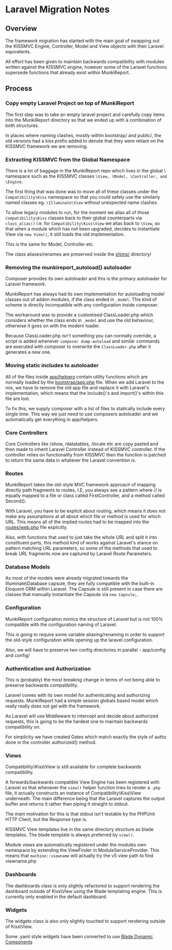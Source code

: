 # Laravel Migration Notes #

## Overview ##

The framework migration has started with the main goal of swapping out the KISSMVC Engine, Controller, Model and
View objects with their Laravel equivalents.

All effort has been given to maintain backwards compatibility with modules written against the KISSMVC engine,
however some of the Laravel functions supersede functions that already exist within MunkiReport.

## Process ##

### Copy empty Laravel Project on top of MunkiReport ###

The first step was to take an empty laravel project and carefully copy items into the MunkiReport directory
so that we ended up with a combination of both structures.

In places where naming clashes, mostly within bootstrap/ and public/, the old versions had a kiss prefix added
to denote that they were reliant on the KISSMVC framework we are removing.

### Extracting KISSMVC from the Global Namespace ###

There is a lot of baggage in the MunkiReport repo which lives in the global \ namespace such as the KISSMVC
classes `\View, \Model, \Controller, and \Engine`.

The first thing that was done was to move all of these classes under the `Compatibility\Kiss` namespace so that you could
safely use the similarly named classes eg. `\Illuminate\View` without unexpected name clashes.

To allow legacy modules to run, for the moment we alias all of those `Compatibility\Kiss` classes back to their global
counterparts via `class_alias()` i.e. for `Compatibility\Kiss\View` we alias back to `\View`, so that when a module which
has not been upgraded, decides to instantiate View via `new View()`, it still loads the old implementation.

This is the same for Model, Controller etc.

The class aliases/renames are preserved inside the [shims/](shims/) directory/

### Removing the munkireport_autoload() autoloader ###

Composer provides its own autoloader and this is the primary autoloader for Laravel framework.

MunkiReport has always had its own implementation for autoloading model classes out of addon modules, if the
class ended in `_model`. This kind of scheme is directly incompatible with any configuration inside composer.

The workaround was to provide a customised ClassLoader.php which considers whether the class ends in `_model`
and use the old behaviour, otherwise it goes on with the modern loader.

Because ClassLoader.php isn't something you can normally override, a script is added whenever `composer dump-autoload` 
and similar commands are executed with composer to overwrite the `ClassLoader.php` after it generates a new one.

### Moving static includes to autoloader ###

All of the files inside [app/helpers](app/helpers) contain utility functions which are normally loaded by the
[bootstrap/app.php](bootstrap/app.php) file. When we add Laravel to the mix, we have to remove the old app file
and replace it with Laravel's implementation, which means that the include()'s and import()'s within this file
are lost.

To fix this, we supply composer with a list of files to statically include every single time. This way we just
need to use composers autoloader and we automatically get everything in app/helpers.

### Core Controllers ###

Core Controllers like /show, /datatables, /locale etc are copy pasted and then made to inherit Laravel Controller
instead of KISSMVC controller. If the controller relies on functionality from KISSMVC then the function is patched
to return the same data in whatever the Laravel convention is.

### Routes ###

MunkiReport takes the old-style MVC framework approach of mapping directly path fragments to routes, I.E, you
always see a pattern where /<first>/<second> is equally mapped to a file or class called FirstController, and 
a method called Second().

With Laravel, you have to be explicit about routing, which means it does not make any assumptions at all about
which file or method is used for which URL. This means all of the implied routes had to be mapped into the
[routes/web.php](routes/web.php) file explicitly.

Also, with functions that used to just take the whole URL and split it into constituent parts, this method
kind of works against Laravel's stance on pattern matching URL parameters, so some of the methods that used
to break URL fragments now are captured by Laravel Route Parameters.

### Database Models ###

As most of the models were already migrated towards the Illuminate\Database capsule, they are fully compatible
with the built-in Eloquent ORM within Laravel. The Capsule is still present in case there are classes that
manually instantiate the Capsule via `new Capsule;`.

### Configuration ###

MunkiReport configuration mimics the structure of Laravel but is not 100% compatible with the configuration
naming of Laravel.

This is going to require some variable aliasing/renaming in order to support the old-style configuration while
opening up the laravel configuration.

Also, we will have to preserve two config directories in parallel - app/config and config/

### Authentication and Authorization ###

This is (probably) the most breaking change in terms of not being able to preserve backwards compatibility.

Laravel comes with its own model for authenticating and authorizing requests. MunkiReport had a simple session
globals based model which really really does not gel with the framework.

As Laravel will use Middleware to intercept and decide about authorized requests, this is going to be the hardest
one to maintain backwards compatibility on.

For simplicity we have created Gates which match exactly the style of authz done in the controller authorized() method.

### Views ###

Compatibility\Kiss\View is still available for complete backwards compatibility.

A forwards/backwards compatible View Engine has been registered with Laravel so that whenever the `view()` helper function
tries to render a `.php` file, it actually constructs an instance of Compatibility\Kiss\View underneath. The main difference
being that the Laravel captures the output buffer and returns it rather than piping it straight to stdout.

The main motivation for this is that stdout isn't testable by the PHPUnit HTTP Client, but the Response type is.

KISSMVC View templates live in the same directory structure as blade templates. The blade template is always preferred
by `view()`.

Module views are automatically registered under the modules own namespace by extending the ViewFinder in 
ModuleServiceProvider. This means that `machine::viewname` will actually try the v5 view path to find
viewname.php

### Dashboards ###

The dashboards class is only slightly refactored to support rendering the dashboard outside of Kiss\View using the
Blade templating engine. This is currently only enabled in the default dashboard.

### Widgets ###

The widgets class is also only slightly touched to support rendering outside of Kiss\View.

Some .yaml style widgets have been converted to use [Blade Dynamic Components](https://laravel.com/docs/8.x/blade#dynamic-components)


